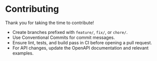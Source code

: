 # Contributing

Thank you for taking the time to contribute!

- Create branches prefixed with `feature/`, `fix/`, or `chore/`.
- Use Conventional Commits for commit messages.
- Ensure lint, tests, and build pass in CI before opening a pull request.
- For API changes, update the OpenAPI documentation and relevant examples.

